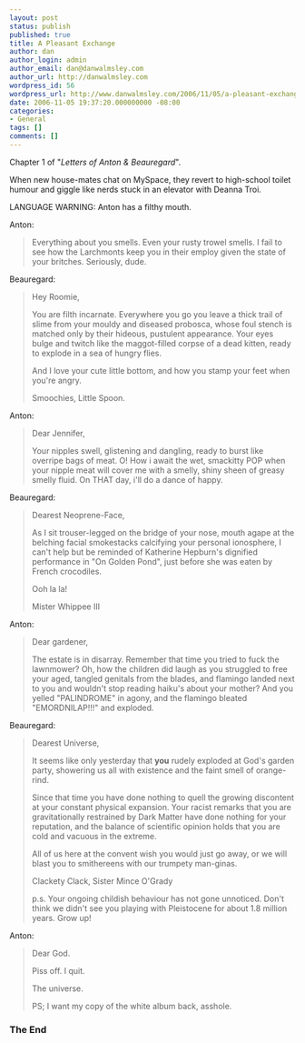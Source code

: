 ```yaml
---
layout: post
status: publish
published: true
title: A Pleasant Exchange
author: dan
author_login: admin
author_email: dan@danwalmsley.com
author_url: http://danwalmsley.com
wordpress_id: 56
wordpress_url: http://www.danwalmsley.com/2006/11/05/a-pleasant-exchange/
date: 2006-11-05 19:37:20.000000000 -08:00
categories:
- General
tags: []
comments: []
---
```

Chapter 1 of "<i>Letters of Anton & Beauregard</i>".

When new house-mates chat on MySpace, they revert to high-school toilet humour and giggle like nerds stuck in an elevator with Deanna Troi.

LANGUAGE WARNING: Anton has a filthy mouth.

Anton:
<blockquote>
Everything about you smells. Even your rusty trowel smells. I fail to see how the Larchmonts keep you in their employ given the state of your britches. Seriously, dude.
</blockquote>

Beauregard:
<blockquote>
Hey Roomie,

You are filth incarnate. Everywhere you go you leave a thick trail of slime from your mouldy and diseased probosca, whose foul stench is matched only by their hideous, pustulent appearance. Your eyes bulge and twitch like the maggot-filled corpse of a dead kitten, ready to explode in a sea of hungry flies.

And I love your cute little bottom, and how you stamp your feet when you're angry.

Smoochies,
Little Spoon.
</blockquote>

Anton:
<blockquote>
Dear Jennifer,

Your nipples swell, glistening and dangling, ready to burst like overripe bags of meat. O! How i await the wet, smackitty POP when your nipple meat will cover me with a smelly, shiny sheen of greasy smelly fluid. On THAT day, i'll do a dance of happy.
</blockquote>

Beauregard:
<blockquote>
Dearest Neoprene-Face,

As I sit trouser-legged on the bridge of your nose, mouth agape at the belching facial smokestacks calcifying your personal ionosphere, I can't help but be reminded of Katherine Hepburn's dignified performance in "On Golden Pond", just before she was eaten by French crocodiles.

Ooh la la!

Mister Whippee III
</blockquote>

Anton:
<blockquote>
Dear gardener,

The estate is in disarray. Remember that time you tried to fuck the lawnmower? Oh, how the children did laugh as you struggled to free your aged, tangled genitals from the blades, and flamingo landed next to you and wouldn't stop reading haiku's about your mother? And you yelled "PALINDROME" in agony, and the flamingo bleated "EMORDNILAP!!!" and exploded.
</blockquote>

Beauregard:
<blockquote>
Dearest Universe,

It seems like only yesterday that <b>you</b> rudely exploded at God's garden party, showering us all with existence and the faint smell of orange-rind.

Since that time you have done nothing to quell the growing discontent at your constant physical expansion. Your racist remarks that you are gravitationally restrained by Dark Matter have done nothing for your reputation, and the balance of scientific opinion holds that you are cold and vacuous in the extreme.

All of us here at the convent wish you would just go away, or we will blast you to smithereens with our trumpety man-ginas.

Clackety Clack,
Sister Mince O'Grady

p.s. Your ongoing childish behaviour has not gone unnoticed. Don't think we didn't see you playing with Pleistocene for about 1.8 million years. Grow up!
</blockquote>

Anton:
<blockquote>
Dear God.



Piss off. I quit.


The universe.

PS; I want my copy of the white album back, asshole.
</blockquote>

<h3>The End</h3>
